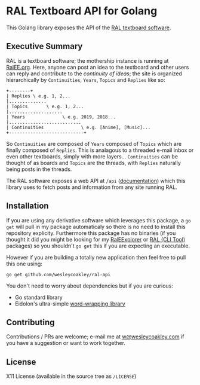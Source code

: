 RAL Textboard API for Golang
============================

This Golang library exposes the API of the [RAL textboard
software](https://github.com/yumi-xx/RAL).

Executive Summary
-----------------

RAL is a textboard software; the mothership instance is running at
[RalEE.org](https://ralee.org/). Here, anyone can post an idea to the
textboard and other users can reply and contribute to the *continuity of
ideas*; the site is organized hierarchically by `Continuities`, `Years`,
`Topics` and `Replies` like so:


    +--------+
    | Replies \ e.g. 1, 2...
    |..............
    | Topics       \ e.g. 1, 2...
    |....................
    | Years              \ e.g. 2019, 2018...
    |...........................
    | Continuities              \ e.g. [Anime], [Music]...
    +----------------------------+

So `Continuities` are composed of `Years` composed of `Topics` which are
finally composed of `Replies`. This is analagous to a threaded
e-mail inbox or even other textboards, simply with more layers...
`Continuities` can be thought of as boards and `Topics` are the threads,
with `Replies` naturally being posts in the threads.

The RAL software exposes a web API at `/api`
([documentation](https://github.com/yumi-xx/RAL/blob/develop/docs/API.md))
which this library uses to fetch posts and information from any site running
RAL.

Installation
------------

If you are using any derivative software which leverages this package, a `go
get` will pull in my package automaticaly so there is no need to install
this repository explicity. Furthermore this package has no binaries (if you
thought it did you might be looking for my
[RalEExplorer](https://github.com/wesleycoakley/raleexplorer) or [RAL (CLI
Tool)](https://github.com/wesleycoakley/ral) packages) so you shouldn't `go
get` this if you are expecting an executable.

However if you are building a totally new application then feel free to pull
this one using:

```
go get github.com/wesleycoakley/ral-api
```

You don't need to worry about dependencies but if you are curious:

- Go standard library
- Eidolon's ultra-simple [word-wrapping library](https://github.com/eidolon/wordwrap)

Contributing
------------

Contributions / PRs are welcome; e-mail me at w@wesleycoakley.com if you
have a suggestion or want to work together.

License
-------

X11 License (available in the source tree as `/LICENSE`)
